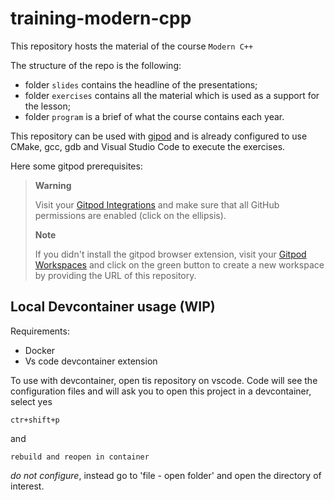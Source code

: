 # training-modern-cpp
This repository hosts the material of the course `Modern C++` 

The structure of the repo is the following:

- folder `slides`  contains the headline of the presentations;
- folder `exercises` contains all the material which is used as a support for the lesson;
- folder `program` is a brief of what the course contains each year.



This repository can be used with [gipod](https://www.gitpod.io/docs/introduction/getting-started) and is already configured to use CMake, gcc, gdb and Visual Studio Code to execute the exercises.

Here some gitpod prerequisites:
> **Warning**
> 
> Visit your [Gitpod Integrations](https://gitpod.io/integrations) and make sure that all GitHub permissions are enabled (click on the ellipsis).
>
>  **Note**
>  
> If you didn't install the gitpod browser extension, visit your [Gitpod Workspaces](https://gitpod.io/workspaces) and click on the green button to create a new workspace by providing the URL of this repository.

## Local Devcontainer usage (WIP)
Requirements:

- Docker
- Vs code devcontainer extension
  
To use with devcontainer, open tis repository on vscode. Code will see the configuration files and will ask you to open this project in a devcontainer, select yes

    ctr+shift+p
and 

    rebuild and reopen in container

*do not configure*, instead go to  'file - open folder' and open the directory of interest.
